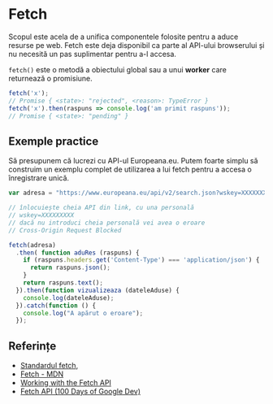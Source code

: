 # Fetch

Scopul este acela de a unifica componentele folosite pentru a aduce resurse pe web. Fetch este deja disponibil ca parte al API-ului browserului și nu necesită un pas suplimentar pentru a-l accesa.

`fetch()` este o metodă a obiectului global sau a unui **worker** care returnează o promisiune.

```javascript
fetch('x');
// Promise { <state>: "rejected", <reason>: TypeError }
fetch('x').then(raspuns => console.log('am primit raspuns'));
// Promise { <state>: "pending" }
```

## Exemple practice

Să presupunem că lucrezi cu API-ul Europeana.eu. Putem foarte simplu să construim un exemplu complet de utilizarea a lui fetch pentru a accesa o înregistrare unică.

```javascript
var adresa = "https://www.europeana.eu/api/v2/search.json?wskey=XXXXXXXXX&query=The%20Fraternity%20between%20Romanian%20and%20French%20Army";

// înlocuiește cheia API din link, cu una personală
// wskey=XXXXXXXXX
// dacă nu introduci cheia personală vei avea o eroare
// Cross-Origin Request Blocked

fetch(adresa)
  .then( function aduRes (raspuns) {
    if (raspuns.headers.get('Content-Type') === 'application/json') {
      return raspuns.json();
    }
    return raspuns.text();
  }).then(function vizualizeaza (dateleAduse) {
    console.log(dateleAduse);
  }).catch(function () {
    console.log("A apărut o eroare");
  });
```

## Referințe

-   [Standardul fetch](https://fetch.spec.whatwg.org/),
-   [Fetch - MDN](https://developer.mozilla.org/en-US/docs/Web/API/Fetch_API)
-   [Working with the Fetch API](https://developers.google.com/web/ilt/pwa/working-with-the-fetch-api)
-   [Fetch API (100 Days of Google Dev)](https://www.youtube.com/watch?v=g6-ZwZmRncs)
